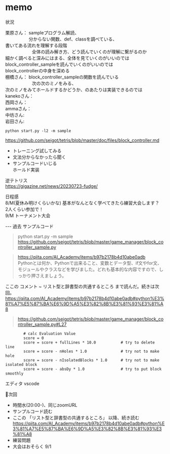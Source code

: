 # memo

状況  

栗原さん： sampleプログラム解読、  
　　　　　  分からない関数、def、classを調べている、  
          書いてある流れを理解する段階  
　　　　　　全体の読み解き方、どう読んでいくのが理解に繋がるのか  
          細かく調べると深みにはまる、全体を見ていくのがいいのでは  
          block_controller_sampleを読んでいくのがいいのでは  
          block_controllerの中身を深める  
棚橋さん： block_controller_sampleの関数を読んでいる    
　　　　　　次の次のミノをみる、  
          次のミノをみてホールドするかどうか、のあたりは実装できるのでは  
kanekoさん：  
西岡さん：  
ammaさん：  
中坊さん:  
岩田さん:   

`python start.py -l2 -m sample`  

https://github.com/seigot/tetris/blob/master/doc/files/block_controller.md

- トレーニング試してみる  
- 文法分からなかったら聞く  
- サンプルコードいじる  
ホールド実装  

逆テトリス  
https://gigazine.net/news/20230723-fudge/  

日程感  
8/M(夏休み明けくらいかな) 基本がなんとなく学べてきたら練習大会します？  
2人くらい参加で！  
9/M トーナメント大会  

--- 過去
サンプルコード  
> python start.py -m sample  
> https://github.com/seigot/tetris/blob/master/game_manager/block_controller_sample.py  

> https://qiita.com/AI_Academy/items/b97b2178b4d10abe0adb  
> Pythonとは何か、Pythonで出来ること、変数とデータ型、if文やfor文、  
> モジュールやクラスなどを学びました。どれも基本的な内容ですので、しっかり押さえましょう。  　

ここの コメント ~ リスト型と辞書型の共通するところ  まで読んだ。続きは次回。  
https://qiita.com/AI_Academy/items/b97b2178b4d10abe0adb#python%E3%81%A7%E5%87%BA%E6%9D%A5%E3%82%8B%E3%81%93%E3%81%A8  

> https://github.com/seigot/tetris/blob/master/game_manager/block_controller_sample.py#L27  
```
        # calc Evaluation Value
        score = 0
        score = score + fullLines * 10.0           # try to delete line 
        score = score - nHoles * 1.0               # try not to make hole
        score = score - nIsolatedBlocks * 1.0      # try not to make isolated block
        score = score - absDy * 1.0                # try to put block smoothly
```

エディタ vscode  

🔶次回  
- 時間水(20:00-)、同じzoomURL  
- サンプルコード読む  
- ここの 「リスト型と辞書型の共通するところ」 以降、続き読む
https://qiita.com/AI_Academy/items/b97b2178b4d10abe0adb#python%E3%81%A7%E5%87%BA%E6%9D%A5%E3%82%8B%E3%81%93%E3%81%A8  
- 練習問題
- 大会はおそらく 9/1
